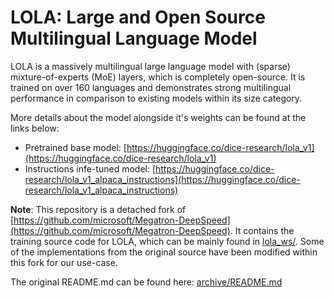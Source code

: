 # LOLA: Large and Open Source Multilingual Language Model

LOLA is a massively multilingual large language model with (sparse) mixture-of-experts (MoE) layers, which is completely open-source. It is trained on over 160 languages and demonstrates strong multilingual performance in comparison to existing models within its size category.

More details about the model alongside it's weights can be found at the links below:
- Pretrained base model: [https://huggingface.co/dice-research/lola_v1](https://huggingface.co/dice-research/lola_v1) <br>
- Instructions infe-tuned model: [https://huggingface.co/dice-research/lola_v1_alpaca_instructions](https://huggingface.co/dice-research/lola_v1_alpaca_instructions)

**Note**: This repository is a detached fork of [https://github.com/microsoft/Megatron-DeepSpeed](https://github.com/microsoft/Megatron-DeepSpeed). It contains the training source code for LOLA, which can be mainly found in [lola_ws/](./lola_ws). Some of the implementations from the original source have been modified within this fork for our use-case.

The original README.md can be found here: [archive/README.md](./archive/README.md)
